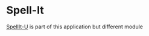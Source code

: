 # Spell-It
[SpellIt-U](https://github.com/johnGachihi/Spellit-U/) is part of this application but different module

